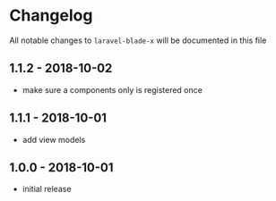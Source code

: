 # Changelog

All notable changes to `laravel-blade-x` will be documented in this file

## 1.1.2 - 2018-10-02

- make sure a components only is registered once

## 1.1.1 - 2018-10-01

- add view models

## 1.0.0 - 2018-10-01

- initial release
